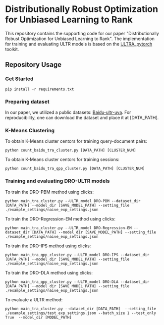 # Distributionally Robust Optimization for Unbiased Learning to Rank

This repository contains the supporting code for our paper "Distributionally Robust Optimization for Unbiased Learning to Rank".
The implementation for training and evaluating ULTR models is based on the [ULTRA_pytorch](https://github.com/ULTR-Community/ULTRA_pytorch) toolkit.

## Repository Usage
### Get Started
```
pip install -r requirements.txt
```

### Preparing dataset
In our paper, we utilized a public datasets: [Baidu-ultr-uva](https://huggingface.co/datasets/philipphager/baidu-ultr_uva-mlm-ctr).
For reproducibility, one can download the dataset and place it at [DATA_PATH].

### K-Means Clustering
To obtain K-Means cluster centors for training query-document pairs:
```
python count_baidu_tra_cluster.py [DATA_PATH] [CLUSTER_NUM]
```

To obtain K-Means cluster centors for training sessions:
```
python count_baidu_tra_qpp_cluster.py [DATA_PATH] [CLUSTER_NUM]
```

### Training and evaluating DRO-ULTR models
To train the DRO-PBM method using clicks:
```
python main_tra_cluster.py --ULTR_model DRO-PBM --dataset_dir [DATA_PATH] --model_dir [SAVE_MODEL_PATH] --setting_file ./example_settings/naive_exp_settings.json
```
To train the DRO-Regression-EM method using clicks:
```
python main_tra_cluster.py --ULTR_model DRO-Regression-EM --dataset_dir [DATA_PATH] --model_dir [SAVE_MODEL_PATH] --setting_file ./example_settings/naive_exp_settings.json
```
To train the DRO-IPS method using clicks:
```
python main_tra_qpp_cluster.py --ULTR_model DRO-IPS --dataset_dir [DATA_PATH] --model_dir [SAVE_MODEL_PATH] --setting_file ./example_settings/naive_exp_settings.json
```
To train the DRO-DLA method using clicks:
```
python main_tra_qpp_cluster.py --ULTR_model DRO-DLA --dataset_dir [DATA_PATH] --model_dir [SAVE_MODEL_PATH] --setting_file ./example_settings/naive_exp_settings.json
```
To evaluate a ULTR method:
```
python main_tra_cluster.py --dataset_dir [DATA_PATH]  --setting_file ./example_settings/test_exp_settings.json --batch_size 1 --test_only True  --model_dir [MODEL_PATH]
```